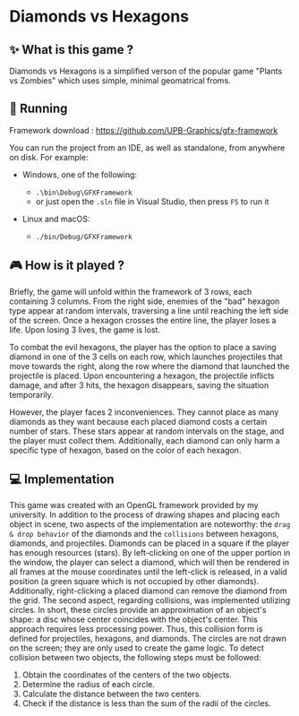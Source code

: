 # Diamonds vs Hexagons

## :sparkles: What is this game ?

Diamonds vs Hexagons is a simplified verson of the popular game "Plants vs Zombies" which uses simple, minimal geomatrical froms.



## :rocket: Running
Framework download : https://github.com/UPB-Graphics/gfx-framework

You can run the project from an IDE, as well as standalone, from anywhere on disk. For example:

-   Windows, one of the following:
    -   `.\bin\Debug\GFXFramework`
    -   or just open the `.sln` file in Visual Studio, then press `F5` to run it

-   Linux and macOS:
    -   `./bin/Debug/GFXFramework`

## :video_game: How is it played ?

Briefly, the game will unfold within the framework of 3 rows, each containing 3 columns. From the right side, enemies of the "bad" hexagon type appear at random intervals, traversing a line until reaching the left side of the screen. Once a hexagon crosses the entire line, the player loses a life. Upon losing 3 lives, the game is lost.

To combat the evil hexagons, the player has the option to place a saving diamond in one of the 3 cells on each row, which launches projectiles that move towards the right, along the row where the diamond that launched the projectile is placed. Upon encountering a hexagon, the projectile inflicts damage, and after 3 hits, the hexagon disappears, saving the situation temporarily.

However, the player faces 2 inconveniences. They cannot place as many diamonds as they want because each placed diamond costs a certain number of stars. These stars appear at random intervals on the stage, and the player must collect them. Additionally, each diamond can only harm a specific type of hexagon, based on the color of each hexagon.

## :computer: Implementation
This game was created with an OpenGL framework provided by my university. In addition to the process of drawing shapes and placing each object in scene, two aspects of the implementation are noteworthy: the `drag & drop behavior` of the diamonds and the `collisions` between hexagons, diamonds, and projectiles. Diamonds can be placed in a square if the player has enough resources (stars). By left-clicking on one of the upper portion in the window, the player can select a diamond, which will then be rendered in all frames at the mouse coordinates until the left-click is released, in a valid position (a green square which is not occupied by other diamonds). Additionally, right-clicking a placed diamond can remove the diamond from the grid. The second aspect, regarding collisions, was implemented utilizing circles. In short, these circles provide an approximation of an object's shape: a disc whose center coincides with the object's center. This approach requires less processing power. Thus, this collision form is defined for projectiles, hexagons, and diamonds. The circles are not drawn on the screen; they are only used to create the game logic. To detect collision between two objects, the following steps must be followed:
1) Obtain the coordinates of the centers of the two objects.
2) Determine the radius of each circle.
3) Calculate the distance between the two centers.
4) Check if the distance is less than the sum of the radii of the circles.


